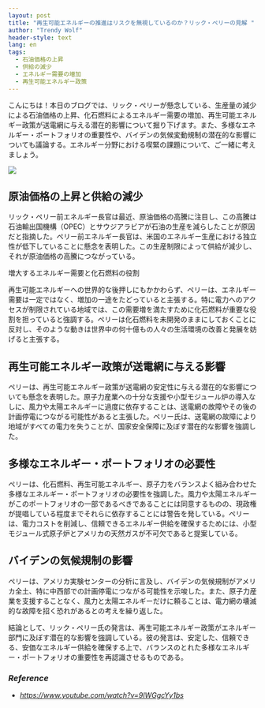 ```yaml
---
layout: post
title: "再生可能エネルギーの推進はリスクを無視しているのか？リック・ペリーの見解 "
author: "Trendy Wolf"
header-style: text
lang: en
tags:
  - 石油価格の上昇
  - 供給の減少
  - エネルギー需要の増加
  - 再生可能エネルギー政策
---
```


こんにちは！本日のブログでは、リック・ペリーが懸念している、生産量の減少による石油価格の上昇、化石燃料によるエネルギー需要の増加、再生可能エネルギー政策が送電網に与える潜在的影響について掘り下げます。また、多様なエネルギー・ポートフォリオの重要性や、バイデンの気候変動規制の潜在的な影響についても議論する。エネルギー分野における喫緊の課題について、ご一緒に考えましょう。

<img
    src="https://i.ytimg.com/vi/9IWGgcYy1bs/hqdefault.jpg"
/>






## 原油価格の上昇と供給の減少

リック・ペリー前エネルギー長官は最近、原油価格の高騰に注目し、この高騰は石油輸出国機構（OPEC）とサウジアラビアが石油の生産を減らしたことが原因だと指摘した。ペリー前エネルギー長官は、米国のエネルギー生産における独立性が低下していることに懸念を表明した。この生産制限によって供給が減少し、それが原油価格の高騰につながっている。 

増大するエネルギー需要と化石燃料の役割

再生可能エネルギーへの世界的な後押しにもかかわらず、ペリーは、エネルギー需要は一定ではなく、増加の一途をたどっていると主張する。特に電力へのアクセスが制限されている地域では、この需要増を満たすために化石燃料が重要な役割を担っていると強調する。ペリーは化石燃料を未開発のままにしておくことに反対し、そのような動きは世界中の何十億もの人々の生活環境の改善と発展を妨げると主張する。



## 再生可能エネルギー政策が送電網に与える影響

ペリーは、再生可能エネルギー政策が送電網の安定性に与える潜在的な影響についても懸念を表明した。原子力産業への十分な支援や小型モジュール炉の導入なしに、風力や太陽エネルギーに過度に依存することは、送電網の故障やその後の計画停電につながる可能性があると主張した。ペリー氏は、送電網の故障により地域がすべての電力を失うことが、国家安全保障に及ぼす潜在的な影響を強調した。



## 多様なエネルギー・ポートフォリオの必要性

ペリーは、化石燃料、再生可能エネルギー、原子力をバランスよく組み合わせた多様なエネルギー・ポートフォリオの必要性を強調した。風力や太陽エネルギーがこのポートフォリオの一部であるべきであることには同意するものの、現政権が提唱している程度までそれらに依存することには警告を発している。ペリーは、電力コストを削減し、信頼できるエネルギー供給を確保するためには、小型モジュール式原子炉とアメリカの天然ガスが不可欠であると提案している。



## バイデンの気候規制の影響

ペリーは、アメリカ実験センターの分析に言及し、バイデンの気候規制がアメリカ全土、特に中西部での計画停電につながる可能性を示唆した。また、原子力産業を支援することなく、風力と太陽エネルギーだけに頼ることは、電力網の壊滅的な故障を招く恐れがあるとの考えを繰り返した。

結論として、リック・ペリー氏の発言は、再生可能エネルギー政策がエネルギー部門に及ぼす潜在的な影響を強調している。彼の発言は、安定した、信頼できる、安価なエネルギー供給を確保する上で、バランスのとれた多様なエネルギー・ポートフォリオの重要性を再認識させるものである。


### _Reference_
- _https://www.youtube.com/watch?v=9IWGgcYy1bs_

